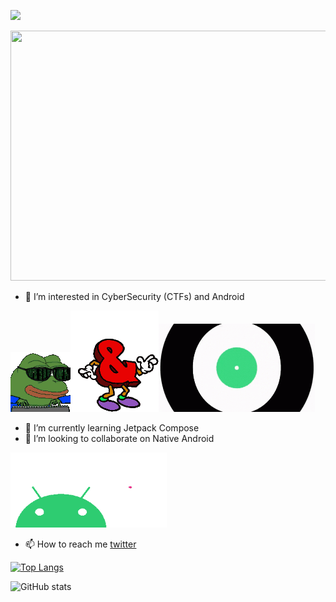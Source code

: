 
![](https://komarev.com/ghpvc/?username=Yashsomalkar&color=green)


<img src="assest/header.gif" width="1000" height="400"/>



- 👀 I’m interested in CyberSecurity (CTFs) and Android 

![hacker](assest/hacker-hacker-man.gif)![and](assest/letter-dancing-letter-dance-meme.gif)<img src="assest/android-android-os.gif" width="250"/>

- 🌱 I’m currently learning Jetpack Compose
- 💞️ I’m looking to collaborate on Native Android 

<img src="assest/love-you-android.gif" width="250" height="120"/>

- 📫 How to reach me [twitter](https://twitter.com/yashs78266388)


[![Top Langs](https://github-readme-stats.vercel.app/api/top-langs/?username=Yashsomalkar&theme=chartreuse-dark)](https://github.com/Yashsomalkar/github-readme-stats&theme=chartreuse-dark)





![GitHub stats](https://github-readme-stats.vercel.app/api?username=Yashsomalkar&theme=chartreuse-dark&show_icons=true)


<!---
Yashsomalkar/Yashsomalkar is a ✨ special ✨ repository because its `README.md` (this file) appears on your GitHub profile.
You can click the Preview link to take a look at your changes.
--->
